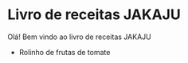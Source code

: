 # Livro de receitas JAKAJU

Olá! Bem vindo ao livro de receitas JAKAJU

- Rolinho de frutas de tomate